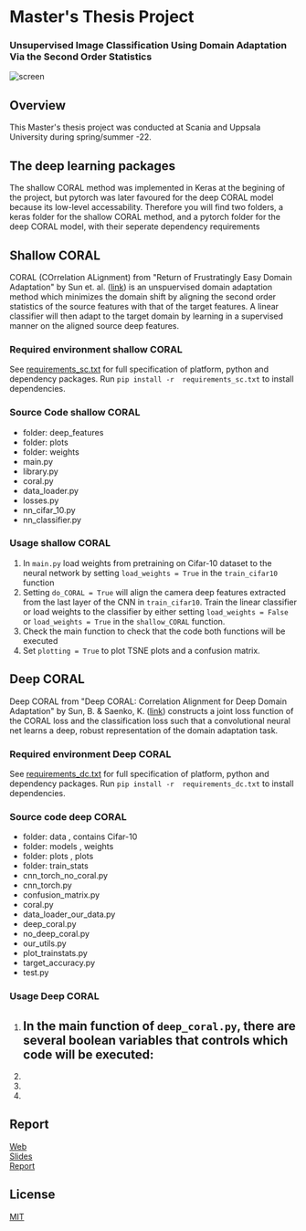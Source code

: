 # Master's Thesis Project
### Unsupervised Image Classification Using Domain Adaptation Via the Second Order Statistics
![screen](misc/screen.png)

## Overview
This Master's thesis project was conducted at Scania and Uppsala University during spring/summer -22.

## The deep learning packages
The shallow CORAL method was implemented in Keras at the begining of the project, but pytorch was later favoured
for the deep CORAL model because its low-level accessability. Therefore you will find two folders, a keras folder
for the shallow CORAL method, and a pytorch folder for the deep CORAL model, with their seperate dependency requirements

## Shallow CORAL
CORAL (COrrelation ALignment) from "Return of Frustratingly Easy Domain Adaptation" by Sun et. al. ([link](https://arxiv.org/pdf/1511.05547.pdf)) is an unspuervised domain adaptation method which minimizes the domain shift
by aligning the second order statistics of the source features with that of the target features. A linear classifier will then
adapt to the target domain by learning in a supervised manner on the aligned source deep features.

### Required environment shallow CORAL
See [requirements_sc.txt](requirements_sc.txt) for full specification of 
platform, python and dependency packages. Run `pip install -r 
requirements_sc.txt` to install dependencies.

### Source Code shallow CORAL
- folder: deep_features
- folder: plots
- folder: weights
- main.py
- library.py
- coral.py
- data_loader.py
- losses.py
- nn_cifar_10.py
- nn_classifier.py

### Usage shallow CORAL
1) In `main.py` load weights from pretraining on Cifar-10 dataset to the neural network by setting `load_weights = True` in the `train_cifar10` function
2) Setting `do_CORAL = True` will align the camera deep features extracted from the last layer of the CNN in `train_cifar10`. Train the linear classifier or load weights to the classifier by either setting `load_weights = False` or `load_weights = True` in the `shallow_CORAL` function. 
3) Check the main function to check that the code both functions will be executed
4) Set `plotting = True` to plot TSNE plots and a confusion matrix.

## Deep CORAL
Deep CORAL from "Deep CORAL: Correlation Alignment for Deep Domain Adaptation" by Sun, B. & Saenko, K. ([link](https://arxiv.org/pdf/1607.01719.pdf)) constructs a joint loss function of the CORAL loss and the classification loss such that a convolutional neural net learns a deep, robust representation of the domain adaptation task.

### Required environment Deep CORAL
See [requirements_dc.txt](requirements_dc.txt) for full specification of 
platform, python and dependency packages. Run `pip install -r 
requirements_dc.txt` to install dependencies.

### Source code deep CORAL
- folder: data      , contains Cifar-10
- folder: models    , weights
- folder: plots     , plots
- folder: train_stats
- cnn_torch_no_coral.py
- cnn_torch.py
- confusion_matrix.py
- coral.py
- data_loader_our_data.py
- deep_coral.py
- no_deep_coral.py
- our_utils.py
- plot_trainstats.py
- target_accuracy.py
- test.py

### Usage Deep CORAL
1) In the main function of `deep_coral.py`, there are several boolean variables that controls which code will be executed:
    - 
3) 
4)
5)

## Report
[Web](http://35.227.117.218/)  
[Slides](https://docs.google.com/presentation/d/e/2PACX-1vT5Qs8ly5csvfrqpafVQ4H0pQTr0U1S1XYF1gudEBVSxXaMwgUgVN4zEBDhO11j3d2Td7VmJ_PK6VGJ/pub?start=false&loop=false&delayms=3000)  
[Report](misc/articlix-final-report.pdf)

## License

[MIT](LICENSE)
